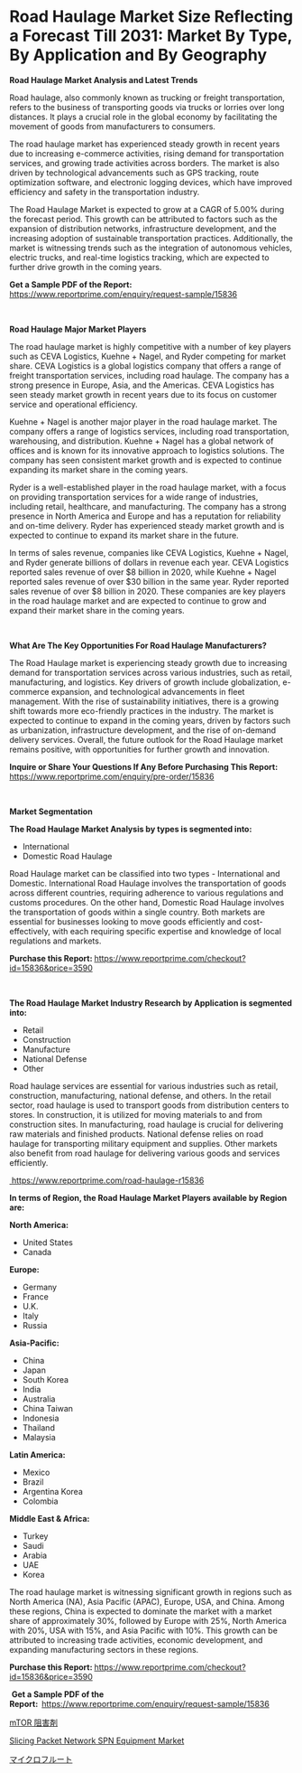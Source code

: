 <p><h1>Road Haulage Market Size Reflecting a Forecast Till 2031: Market By Type, By Application and By Geography</h1></p><p><strong>Road Haulage Market Analysis and Latest Trends</strong></p>
<p><p>Road haulage, also commonly known as trucking or freight transportation, refers to the business of transporting goods via trucks or lorries over long distances. It plays a crucial role in the global economy by facilitating the movement of goods from manufacturers to consumers.</p><p>The road haulage market has experienced steady growth in recent years due to increasing e-commerce activities, rising demand for transportation services, and growing trade activities across borders. The market is also driven by technological advancements such as GPS tracking, route optimization software, and electronic logging devices, which have improved efficiency and safety in the transportation industry.</p><p>The Road Haulage Market is expected to grow at a CAGR of 5.00% during the forecast period. This growth can be attributed to factors such as the expansion of distribution networks, infrastructure development, and the increasing adoption of sustainable transportation practices. Additionally, the market is witnessing trends such as the integration of autonomous vehicles, electric trucks, and real-time logistics tracking, which are expected to further drive growth in the coming years.</p></p>
<p><strong>Get a Sample PDF of the Report:&nbsp;</strong> <a href="https://www.reportprime.com/enquiry/request-sample/15836">https://www.reportprime.com/enquiry/request-sample/15836</a></p>
<p>&nbsp;</p>
<p><strong>Road Haulage Major Market Players</strong></p>
<p><p>The road haulage market is highly competitive with a number of key players such as CEVA Logistics, Kuehne + Nagel, and Ryder competing for market share. CEVA Logistics is a global logistics company that offers a range of freight transportation services, including road haulage. The company has a strong presence in Europe, Asia, and the Americas. CEVA Logistics has seen steady market growth in recent years due to its focus on customer service and operational efficiency.</p><p>Kuehne + Nagel is another major player in the road haulage market. The company offers a range of logistics services, including road transportation, warehousing, and distribution. Kuehne + Nagel has a global network of offices and is known for its innovative approach to logistics solutions. The company has seen consistent market growth and is expected to continue expanding its market share in the coming years.</p><p>Ryder is a well-established player in the road haulage market, with a focus on providing transportation services for a wide range of industries, including retail, healthcare, and manufacturing. The company has a strong presence in North America and Europe and has a reputation for reliability and on-time delivery. Ryder has experienced steady market growth and is expected to continue to expand its market share in the future.</p><p>In terms of sales revenue, companies like CEVA Logistics, Kuehne + Nagel, and Ryder generate billions of dollars in revenue each year. CEVA Logistics reported sales revenue of over $8 billion in 2020, while Kuehne + Nagel reported sales revenue of over $30 billion in the same year. Ryder reported sales revenue of over $8 billion in 2020. These companies are key players in the road haulage market and are expected to continue to grow and expand their market share in the coming years.</p></p>
<p>&nbsp;</p>
<p><strong>What Are The Key Opportunities For Road Haulage Manufacturers?</strong></p>
<p><p>The Road Haulage market is experiencing steady growth due to increasing demand for transportation services across various industries, such as retail, manufacturing, and logistics. Key drivers of growth include globalization, e-commerce expansion, and technological advancements in fleet management. With the rise of sustainability initiatives, there is a growing shift towards more eco-friendly practices in the industry. The market is expected to continue to expand in the coming years, driven by factors such as urbanization, infrastructure development, and the rise of on-demand delivery services. Overall, the future outlook for the Road Haulage market remains positive, with opportunities for further growth and innovation.</p></p>
<p><strong>Inquire or Share Your Questions If Any Before Purchasing This Report:</strong> <a href="https://www.reportprime.com/enquiry/pre-order/15836">https://www.reportprime.com/enquiry/pre-order/15836</a></p>
<p>&nbsp;</p>
<p><strong>Market Segmentation</strong></p>
<p><strong>The Road Haulage Market Analysis by types is segmented into:</strong></p>
<p><ul><li>International</li><li>Domestic Road Haulage</li></ul></p>
<p><p>Road Haulage market can be classified into two types - International and Domestic. International Road Haulage involves the transportation of goods across different countries, requiring adherence to various regulations and customs procedures. On the other hand, Domestic Road Haulage involves the transportation of goods within a single country. Both markets are essential for businesses looking to move goods efficiently and cost-effectively, with each requiring specific expertise and knowledge of local regulations and markets.</p></p>
<p><strong>Purchase this Report:&nbsp;</strong><a href="https://www.reportprime.com/checkout?id=15836&price=3590">https://www.reportprime.com/checkout?id=15836&price=3590</a></p>
<p>&nbsp;</p>
<p><strong>The Road Haulage Market Industry Research by Application is segmented into:</strong></p>
<p><ul><li>Retail</li><li>Construction</li><li>Manufacture</li><li>National Defense</li><li>Other</li></ul></p>
<p><p>Road haulage services are essential for various industries such as retail, construction, manufacturing, national defense, and others. In the retail sector, road haulage is used to transport goods from distribution centers to stores. In construction, it is utilized for moving materials to and from construction sites. In manufacturing, road haulage is crucial for delivering raw materials and finished products. National defense relies on road haulage for transporting military equipment and supplies. Other markets also benefit from road haulage for delivering various goods and services efficiently.</p></p>
<p><a href="https://www.reportprime.com/road-haulage-r15836">&nbsp;https://www.reportprime.com/road-haulage-r15836</a></p>
<p><strong>In terms of Region, the Road Haulage Market Players available by Region are:</strong></p>
<p>
    <p> <strong> North America: </strong>
        <ul>
            <li>United States</li>
            <li>Canada</li>
        </ul>
        </p> 
    <p> <strong> Europe: </strong>
        <ul>
            <li>Germany</li>
            <li>France</li>
            <li>U.K.</li>
            <li>Italy</li>
            <li>Russia</li>
        </ul>
        </p> 
    <p> <strong> Asia-Pacific: </strong>
        <ul>
            <li>China</li>
            <li>Japan</li>
            <li>South Korea</li>
            <li>India</li>
            <li>Australia</li>
            <li>China Taiwan</li>
            <li>Indonesia</li>
            <li>Thailand</li>
            <li>Malaysia</li>
        </ul>
        </p> 
    <p> <strong> Latin America: </strong>
        <ul>
            <li>Mexico</li>
            <li>Brazil</li>
            <li>Argentina Korea</li>
            <li>Colombia</li>
        </ul>
        </p> 
    <p> <strong> Middle East & Africa: </strong>
        <ul>
            <li>Turkey</li>
            <li>Saudi</li>
            <li>Arabia</li>
            <li>UAE</li>
            <li>Korea</li>
        </ul>
    </p>
    </p>
<p><p>The road haulage market is witnessing significant growth in regions such as North America (NA), Asia Pacific (APAC), Europe, USA, and China. Among these regions, China is expected to dominate the market with a market share of approximately 30%, followed by Europe with 25%, North America with 20%, USA with 15%, and Asia Pacific with 10%. This growth can be attributed to increasing trade activities, economic development, and expanding manufacturing sectors in these regions.</p></p>
<p><strong>Purchase this Report: </strong><a href="https://www.reportprime.com/checkout?id=15836&price=3590">https://www.reportprime.com/checkout?id=15836&price=3590</a></p>
<p>&nbsp;<strong>Get a Sample PDF of the Report:&nbsp;&nbsp;</strong><a href="https://www.reportprime.com/enquiry/request-sample/15836">https://www.reportprime.com/enquiry/request-sample/15836</a></p>
<p><strong></strong></p>
<p><p><a href="https://medium.com/@orlohagenes_12279/mtor%E9%98%BB%E5%AE%B3%E5%89%A4%E5%B8%82%E5%A0%B4%E3%83%AC%E3%83%9D%E3%83%BC%E3%83%88%E3%81%AF-%E3%81%93%E3%81%AE%E5%B8%82%E5%A0%B4%E3%81%AE%E6%9C%80%E6%96%B0%E3%81%AE%E3%83%88%E3%83%AC%E3%83%B3%E3%83%89%E3%81%A8%E6%88%90%E9%95%B7%E6%A9%9F%E4%BC%9A%E3%82%92%E6%98%8E%E3%82%89%E3%81%8B%E3%81%AB%E3%81%97%E3%81%BE%E3%81%99-b44fc0f857ee">mTOR 阻害剤</a></p><p><a href="https://medium.com/@danielwardb654202/slicing-packet-network-spn-equipment-nbsp-market-focuses-on-market-share-size-and-projected-3b36c9e5931b">Slicing Packet Network SPN Equipment Market</a></p><p><a href="https://medium.com/@thomassandoval55/%E3%83%9E%E3%82%A4%E3%82%AF%E3%83%AD%E3%83%95%E3%83%AB%E3%83%BC%E3%83%88%E5%B8%82%E5%A0%B4%E8%A6%8F%E6%A8%A1-%E5%B8%82%E5%A0%B4%E5%B1%95%E6%9C%9B%E3%81%A8%E5%B8%82%E5%A0%B4%E4%BA%88%E6%B8%AC-2024%E5%B9%B4%E3%81%8B%E3%82%892031%E5%B9%B4-a30590d11f04">マイクロフルート</a></p></p>